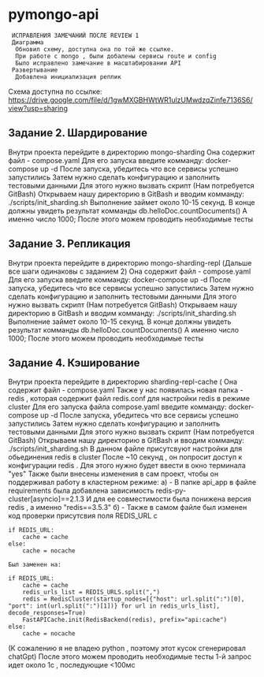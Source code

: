 # pymongo-api
	 ИСПРАВЛЕНИЯ ЗАМЕЧАНИЙ ПОСЛЕ REVIEW 1
	 Диаграмма
	  Обновил схему, доступна она по той же ссылке. 
	  При работе с mongo , были добалены сервисы route и config 
	  Было исправлено замечание в масштабировании API 
	 Развертывание
	  Добавлена инициализация реплик 

Схема доступна по ссылке: https://drive.google.com/file/d/1gwMXGBHWtWR1ulzUMwdzqZinfe7136S6/view?usp=sharing

## Задание 2. Шардирование
  Внутри проекта перейдите в директорию  mongo-sharding
  Она содержит файл - compose.yaml 
  Для его запуска введите комманду: docker-compose up -d
  После запуска, убедитесь что все сервисы успешно запустились 
  Затем нужно сделать конфигурацию и заполнить тестовыми данными 
  Для этого нужно вызвать скрипт (Нам потребуется GitBash)
  Открываем нашу директорию в GitBash и вводим комманду: ./scripts/init_sharding.sh
  Выполнение займет около 10-15 секунд. В конце должны увидеть результат комманды db.helloDoc.countDocuments()
  А именно число 1000; 
  После этого можем проводить необходимые тесты 
  
  
  
  
## Задание 3. Репликация
  Внутри проекта перейдите в директорию  mongo-sharding-repl (Дальше все шаги одинаковы с заданием 2)
  Она содержит файл - compose.yaml 
  Для его запуска введите комманду: docker-compose up -d
  После запуска, убедитесь что все сервисы успешно запустились 
  Затем нужно сделать конфигурацию и заполнить тестовыми данными 
  Для этого нужно вызвать скрипт (Нам потребуется GitBash)
  Открываем нашу директорию в GitBash и вводим комманду: ./scripts/init_sharding.sh
  Выполнение займет около 10-15 секунд. В конце должны увидеть результат комманды db.helloDoc.countDocuments()
  А именно число 1000; 
  После этого можем проводить необходимые тесты 
  
## Задание 4. Кэширование
  Внутри проекта перейдите в директорию  sharding-repl-cache (
  Она содержит файл - compose.yaml 
  Также у нас появилась новая папка - redis , которая содержит файл redis.conf для настройки redis в режиме cluster
  Для его запуска файла compose.yaml введите комманду: docker-compose up -d
  После запуска, убедитесь что все сервисы успешно запустились 
  Затем нужно сделать конфигурацию и заполнить тестовыми данными 
  Для этого нужно вызвать скрипт (Нам потребуется GitBash)
  Открываем нашу директорию в GitBash и вводим комманду: ./scripts/init_sharding.sh 
  В данном файле присутсвуют настройки для обьединения redis в cluster
  После ~10 секунд , он попросит доступ к конфигурации redis . Для этого нужно будет ввести в окно терминала "yes"
  Также были внесены изменения в сам проект, чтобы он поддерживал работу в кластерном режиме:
	а) - В папке api_app в файле requirements была добавлена зависимость redis-py-cluster[asyncio]==2.1.3
		И для ее совместимости была понижена версия  redis , а именно "redis==3.5.3"
	б) - Также в самом файле был изменен код проверки присутсвия поля REDIS_URL с

	if REDIS_URL:
		cache = cache
	else:
		cache = nocache
		
	Был заменен на: 
 
	if REDIS_URL:
		cache = cache
		redis_urls_list = REDIS_URLS.split(",")
		redis = RedisCluster(startup_nodes=[{"host": url.split(":")[0], "port": int(url.split(":")[1])} for url in redis_urls_list], decode_responses=True)
		FastAPICache.init(RedisBackend(redis), prefix="api:cache")
	else:
		cache = nocache
	
 (К сожалению я не владею python , поэтому этот кусок сгенерировал chatGpt)
  После этого можем проводить необходимые тесты
  1-й запрос идет около 1с , последующие <100мс
  
  
